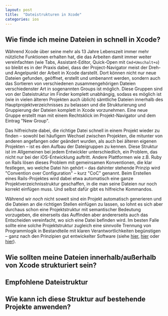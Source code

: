 ```yaml
---
layout: post
title:  "Dateistrukturen in Xcode"
categories: ios
---
```


## Wie finde ich meine Dateien in schnell in Xcode?

Während Xcode über seine mehr als 13 Jahre Lebenszeit immer mehr nützliche Funktionen erhalten hat, die das Arbeiten damit immer weiter vereinfachten (wie Tabs, Assistant-Editor, Quick-Open mit `Cmd+Umschalt+o`) so bleibt es in der Praxis dabei, dass der Project-Navigator meist der Dreh- und Angelpunkt der Arbeit in Xcode darstellt. Dort können nicht nur neue Dateien gefunden, geöffnet, erstellt und umbenannt werden, sondern auch das Sortieren von verschiedenen zusammengehörigen Dateien verschiedenster Art in sogenannten Groups ist möglich. Diese Gruppen sind von der Dateistruktur im Finder komplett unabhängig, sodass es möglich ist (wie in vielen älteren Projekten auch üblich) sämtliche Dateien innerhalb des Hauptprojektverzeichnisses zu belassen und die Strukturierung und Gruppierung der Dateien komplett in Xcode vorzunehmen. Eine neue Gruppe erstellt man mit einem Rechtsklick im Projekt-Navigator und dem Eintrag "New Group".

Das hilfreichste dabei, die richtige Datei schnell in einem Projekt wieder zu finden – sowohl bei häufigem Wechsel zwischen Projekten, die mitunter von anderen angefangen oder geändert wurden, als auch bei älteren eigenen Projekten – ist es den Aufbau der Dateigruppen zu kennen. Diese Struktur ist im Allgemeinen bei jedem Entwickler unterschiedlich, ein Problem, das nicht nur bei der iOS-Entwicklung auftritt. Andere Plattformen wie z.B. Ruby on Rails lösen dieses Problem mit gemeinsamen Konventionen, die klar festlegen, wo welche Datei hin gehört – das dahinter stehende Prinzip wird "Convention over Configuration" – kurz "CoC" genannt. Beim Erstellen eines Rails-Projektes wird dabei etwa automatisch eine ganze Projektverzeichnisstruktur geschaffen, in die man seine Dateien nur noch korrekt einfügen muss. Und selbst dafür gibt es hilfreiche Kommandos.

Während wir *noch* nicht soweit sind ein Projekt automatisch generieren und die Dateien an die richtigen Stellen einfügen zu lassen, so lohnt es sich aber durchaus schon eine Projektstruktur mit semantischer Bedeutung vorzugeben, die einerseits das Auffinden aber andererseits auch das Entscheiden vereinfacht, wo sich eine Datei befinden wird. Im besten Falle sollte eine solche Projektstruktur zugleich eine sinnvolle Trennung von Programmlogik in Bestandteile mit klaren Verantwortlichkeiten begünstigen – ganz nach den Prinzipien gut entwickelter Software (siehe [hier](http://www.oodesign.com/design-principles.html), [hier](https://msdn.microsoft.com/en-us/library/ee658124.aspx) oder [hier](http://code.tutsplus.com/tutorials/3-key-software-principles-you-must-understand--net-25161)).


## Wie sollten meine Dateien innerhalb/außerhalb von Xcode strukturiert sein?

## Empfohlene Dateistruktur

## Wie kann ich diese Struktur auf bestehende Projekte anwenden?
